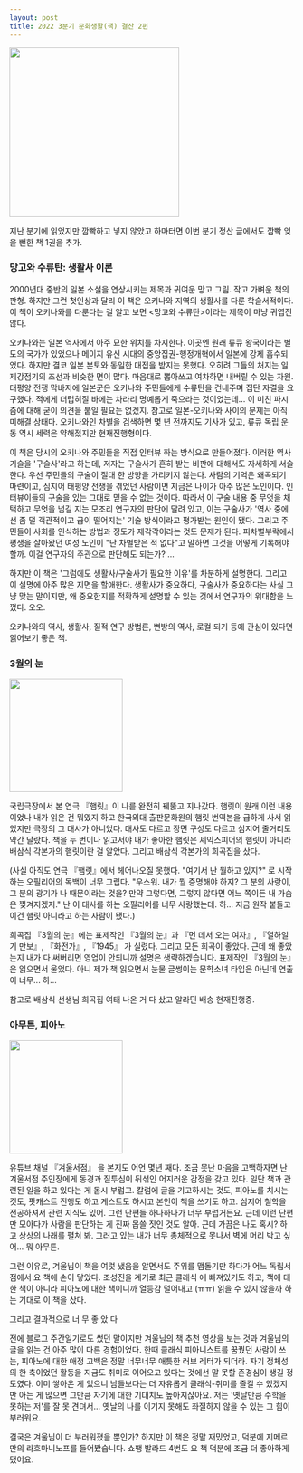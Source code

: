 ```yaml
---
layout: post
title: 2022 3분기 문화생활(책) 결산 2편
---
```


<img src="{{ site.baseurl }}/thumbnails/221013_books/망고와수류탄.jpeg" width="300" />

지난 분기에 읽었지만 깜빡하고 넣지 않았고 하마터면 이번 분기 정산 글에서도 깜빡 잊을 뻔한 책 1권을 추가.

### 망고와 수류탄: 생활사 이론

2000년대 중반의 일본 소설을 연상시키는 제목과 귀여운 망고 그림. 작고 가벼운 책의 판형. 하지만 그런 첫인상과 달리 이 책은 오키나와 지역의 생활사를 다룬 학술서적이다. 이 책이 오키나와를 다룬다는 걸 알고 보면 <망고와 수류탄>이라는 제목이 마냥 귀엽진 않다. 

오키나와는 일본 역사에서 아주 묘한 위치를 차지한다. 이곳엔 원래 류큐 왕국이라는 별도의 국가가 있었으나 메이지 유신 시대의 중앙집권-행정개혁에서 일본에 강제 흡수되었다. 하지만 결코 일본 본토와 동일한 대접을 받지는 못했다. 오히려 그들의 처지는 일제강점기의 조선과 비슷한 면이 많다. 마음대로 뽑아쓰고 여차하면 내버릴 수 있는 자원. 태평양 전쟁 막바지에 일본군은 오키나와 주민들에게 수류탄을 건네주며 집단 자결을 요구했다. 적에게 더럽혀질 바에는 차라리 명예롭게 죽으라는 것이었는데... 이 미친 파시즘에 대해 굳이 의견을 붙일 필요는 없겠지. 참고로 일본-오키나와 사이의 문제는 아직 미해결 상태다. 오키나와인 차별을 검색하면 몇 년 전까지도 기사가 있고, 류큐 독립 운동 역시 세력은 약해졌지만 현재진행형이다.

이 책은 당시의 오키나와 주민들을 직접 인터뷰 하는 방식으로 만들어졌다. 이러한 역사 기술을 '구술사'라고 하는데, 저자는 구술사가 흔히 받는 비판에 대해서도 자세하게 서술한다. 우선 주민들의 구술이 절대 한 방향을 가리키지 않는다. 사람의 기억은 왜곡되기 마련이고, 심지어 태평양 전쟁을 겪었던 사람이면 지금은 나이가 아주 많은 노인이다. 인터뷰이들의 구술을 있는 그대로 믿을 수 없는 것이다. 따라서 이 구술 내용 중 무엇을 채택하고 무엇을 넘길 지는 모조리 연구자의 판단에 달려 있고, 이는 구술사가 '역사 중에선 좀 덜 객관적이고 급이 떨어지는' 기술 방식이라고 평가받는 원인이 됐다. 그리고 주민들이 사회를 인식하는 방법과 정도가 제각각이라는 것도 문제가 된다. 피차별부락에서 평생을 살아왔던 여성 노인이 "난 차별받은 적 없다"고 말하면 그것을 어떻게 기록해야 할까. 이걸 연구자의 주관으로 판단해도 되는가? ... 

하지만 이 책은 '그럼에도 생활사/구술사가 필요한 이유'를 차분하게 설명한다. 그리고 이 설명에 아주 많은 지면을 할애한다. 생활사가 중요하다, 구술사가 중요하다는 사실 그냥 맞는 말이지만, 왜 중요한지를 적확하게 설명할 수 있는 것에서 연구자의 위대함을 느꼈다. 오오.

오키나와의 역사, 생활사, 질적 연구 방법론, 변방의 역사, 로컬 되기 등에 관심이 있다면 읽어보기 좋은 책.


### 3월의 눈
<img src="{{ site.baseurl }}/thumbnails/221013_books/3월의눈.jpeg" width="200" />

국립극장에서 본 연극 『햄릿』이 나를 완전히 꿰뚫고 지나갔다. 햄릿이 원래 이런 내용이었나 내가 읽은 건 뭐였지 하고 한국외대 출판문화원의 햄릿 번역본을 급하게 사서 읽었지만 극장의 그 대사가 아니었다. 대사도 다르고 장면 구성도 다르고 심지어 줄거리도 약간 달랐다. 책을 두 번이나 읽고서야 내가 좋아한 햄릿은 셰익스피어의 햄릿이 아니라 배삼식 각본가의 햄릿이란 걸 알았다. 그리고 배삼식 각본가의 희곡집을 샀다.

(사실 아직도 연극 『햄릿』에서 헤어나오질 못했다. "여기서 난 뭘하고 있지?" 로 시작하는 오필리어의 독백이 너무 그립다. "우스워. 내가 뭘 증명해야 하지? 그 분의 사랑이, 그 분의 광기가 나 때문이라는 것을? 만약 그렇다면, 그렇지 않다면 어느 쪽이든 내 가슴은 찢겨지겠지." 난 이 대사를 하는 오필리어를 너무 사랑했는데. 하... 지금 원작 붙들고 이건 햄릿 아니라고 하는 사람이 됐다.)

희곡집 『3월의 눈』에는 표제작인 『3월의 눈』과 『먼 데서 오는 여자』, 『열하일기 만보』, 『화전가』, 『1945』 가 실렸다. 그리고 모든 희곡이 좋았다. 근데 왜 좋았는지 내가 다 써버리면 영업이 안되니까 설명은 생략하겠습니다. 표제작인 『3월의 눈』은 읽으면서 울었다. 아니 제가 책 읽으면서 눈물 글썽이는 문학소녀 타입은 아닌데 연출이 너무... 하... 

참고로 배삼식 선생님 희곡집 여태 나온 거 다 샀고 알라딘 배송 현재진행중. 

### 아무튼, 피아노
<img src="{{ site.baseurl }}/thumbnails/221013_books/아무튼피아노.jpeg" width="200" />

유튜브 채널 『겨울서점』 을 본지도 어언 몇년 째다. 조금 못난 마음을 고백하자면 난 겨울서점 주인장에게 동경과 질투심이 뒤섞인 어지러운 감정을 갖고 있다. 일단 책과 관련된 일을 하고 있다는 게 몹시 부럽고. 칼럼에 글을 기고하시는 것도, 피아노를 치시는 것도, 팟캐스트 진행도 하고 게스트도 하시고 본인이 책을 쓰기도 하고. 심지어 철학을 전공하셔서 관련 지식도 있어. 그런 단편들 하나하나가 너무 부럽거든요. 근데 이런 단편만 모아다가 사람을 판단하는 게 진짜 몹쓸 짓인 것도 알아. 근데 가끔은 나도 혹시? 하고 상상의 나래를 펼쳐 봐. 그러고 있는 내가 너무 총체적으로 못나서 벽에 머리 박고 싶어... 뭐 아무튼.

그런 이유로, 겨울님이 책을 여럿 냈음을 알면서도 주위를 맴돌기만 하다가 어느 독립서점에서 요 책에 손이 닿았다. 조성진을 계기로 최근 클래식 에 빠져있기도 하고, 책에 대한 책이 아니라 피아노에 대한 책이니까 열등감 덜어내고 (ㅠㅠ) 읽을 수 있지 않을까 하는 기대로 이 책을 샀다. 

그리고 결과적으로 너 무 좋 았 다 

전에 블로그 주간일기로도 썼던 말이지만 겨울님의 책 추천 영상을 보는 것과 겨울님의 글을 읽는 건 아주 많이 다른 경험이었다. 한때 클래식 피아니스트를 꿈꿨던 사람이 쓰는, 피아노에 대한 애정 고백은 정말 너무너무 애틋한 러브 레터가 되더라. 자기 정체성의 한 축이었던 활동을 지금도 취미로 이어오고 있다는 것에선 말 못할 존경심이 생길 정도였다. 이미 쌓아온 게 있으니 남들보다는 더 자유롭게 클래식-취미를 즐길 수 있겠지만 아는 게 많으면 그만큼 자기에 대한 기대치도 높아지잖아요. 저는 '옛날만큼 수학을 못하는 저'를 잘 못 견뎌서... 옛날의 나를 이기지 못해도 좌절하지 않을 수 있는 그 힘이 부러워요. 

결국은 겨울님이 더 부러워졌을 뿐인가?
하지만 이 책은 정말 재밌었고, 덕분에 지메르만의 라흐마니노프를 들어봤습니다. 쇼팽 발라드 4번도 요 책 덕분에 조금 더 좋아하게 됐어요.
